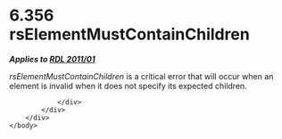 <html dir="LTR" xmlns:mshelp="http://msdn.microsoft.com/mshelp" xmlns:ddue="http://ddue.schemas.microsoft.com/authoring/2003/5" xmlns:xlink="http://www.w3.org/1999/xlink" xmlns:tool="http://www.microsoft.com/tooltip">
    <head>
        <meta http-equiv="Content-Type" content="text/html; CHARSET=utf-8"></meta>
        <meta name="save" content="history"></meta>
        <title>6.356 rsElementMustContainChildren</title>
        <xml>
            <mshelp:toctitle title="6.356 rsElementMustContainChildren"></mshelp:toctitle>
            <mshelp:rltitle title="[MS-RDL]: rsElementMustContainChildren"></mshelp:rltitle>
            <mshelp:keyword index="A" term="afbfe203-c44b-4ded-a960-ccaabc04378a"></mshelp:keyword>
            <mshelp:attr name="DCSext.ContentType" value="open specification"></mshelp:attr>
            <mshelp:attr name="AssetID" value="afbfe203-c44b-4ded-a960-ccaabc04378a"></mshelp:attr>
            <mshelp:attr name="TopicType" value="kbRef"></mshelp:attr>
            <mshelp:attr name="DCSext.Title" value="[MS-RDL]: rsElementMustContainChildren" />
        </xml>
    </head>
    <body>
        <div id="header">
            <h1 class="heading">6.356 rsElementMustContainChildren</h1>
        </div>
        <div id="mainSection">
            <div id="mainBody">
                <div id="allHistory" class="saveHistory"></div>
                <div id="sectionSection0" class="section" name="collapseableSection">
                    

<p><b><i>Applies to </i></b><a href="bf2bab1a-b608-4bcc-b718-1cc1baa9579c.md"><b><i>RDL 2011/01</i></b></a></p>

<p><i>rsElementMustContainChildren</i> is a critical error that
will occur when an element is invalid when it does not specify its expected
children.</p>


                </div>
            </div>
        </div>
    </body>
</html>